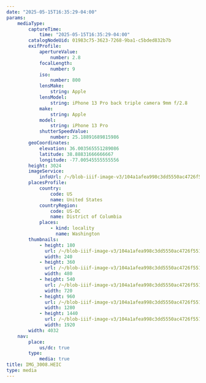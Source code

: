 ```yaml
---
date: "2025-05-15T16:35:29-04:00"
params:
    mediaType:
        captureTime:
            time: "2025-05-15T16:35:29-04:00"
        catalogNodeUid: 01983c75-3623-7268-9ba1-c5bded832b7b
        exifProfile:
            apertureValue:
                number: 2.8
            focalLength:
                number: 9
            iso:
                number: 800
            lensMake:
                string: Apple
            lensModel:
                string: iPhone 13 Pro back triple camera 9mm f/2.8
            make:
                string: Apple
            model:
                string: iPhone 13 Pro
            shutterSpeedValue:
                number: 25.18891689815986
        geoCoordinates:
            elevation: 36.003565551289086
            latitude: 38.88831666666667
            longitude: -77.00545555555556
        height: 3024
        imageService:
            infoUrl: /~/blob-iiif-image-v3/104a1afea998c3dd5550ac4726f55197b9c95020575cd2b514b829188849dfa0/info.json
        placesProfile:
            country:
                code: US
                name: United States
            countryRegion:
                code: US-DC
                name: District of Columbia
            places:
                - kind: locality
                  name: Washington
        thumbnails:
            - height: 180
              url: /~/blob-iiif-image-v3/104a1afea998c3dd5550ac4726f55197b9c95020575cd2b514b829188849dfa0/full/240%2C180/0/default.jpg
              width: 240
            - height: 360
              url: /~/blob-iiif-image-v3/104a1afea998c3dd5550ac4726f55197b9c95020575cd2b514b829188849dfa0/full/480%2C360/0/default.jpg
              width: 480
            - height: 540
              url: /~/blob-iiif-image-v3/104a1afea998c3dd5550ac4726f55197b9c95020575cd2b514b829188849dfa0/full/720%2C540/0/default.jpg
              width: 720
            - height: 960
              url: /~/blob-iiif-image-v3/104a1afea998c3dd5550ac4726f55197b9c95020575cd2b514b829188849dfa0/full/1280%2C960/0/default.jpg
              width: 1280
            - height: 1440
              url: /~/blob-iiif-image-v3/104a1afea998c3dd5550ac4726f55197b9c95020575cd2b514b829188849dfa0/full/1920%2C1440/0/default.jpg
              width: 1920
        width: 4032
    nav:
        place:
            us/dc: true
        type:
            media: true
title: IMG_3008.HEIC
type: media
---
```

